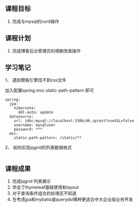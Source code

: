 ## 课程目标

1. 完成与mysql的curd操作

## 课程计划

1. 完成博客后台管理员的增删改查操作

## 学习笔记

1、 遇到模板引擎找不到css文件

加入配置spring.mvc.static-path-pattern 即可

```ymal
spring:
  jpa:
    hibernate:
      ddl-auto: update
  datasource:
    url: jdbc:mysql://localhost:3306/db_sptest?useSSL=false
    username: mysqluser
    password: ***
  mvc:
    static-path-pattern: /static/**
```

2、 如何实现jqgrid的列表数据格式

```java

```


## 课程成果

1. 完成jqgrid 列表展示
2. 学会了thymeleaf基础使用和layout
3. 对于查询条件组合的处理还不知道
4. 在考虑jpa和mybatis或querydsl哪种更适合中大企业级业务开发